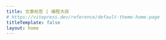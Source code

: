 ```yaml
---
title: 文章标签 | 编程大叔
# https://vitepress.dev/reference/default-theme-home-page
titleTemplate: false
layout: home
---
```


<HYTags />
